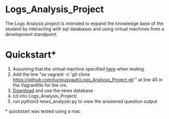 # Logs_Analysis_Project
The Logs Analysis project is intended to expand the knowledge base of the student by interacting with sql databases and using virtual machines from a development standpoint. 

# Quickstart\*
1. Assuming that the virtual machine specified [here](https://classroom.udacity.com/nanodegrees/nd004/parts/8d3e23e1-9ab6-47eb-b4f3-d5dc7ef27bf0/modules/bc51d967-cb21-46f4-90ea-caf73439dc59/lessons/5475ecd6-cfdb-4418-85a2-f2583074c08d/concepts/14c72fe3-e3fe-4959-9c4b-467cf5b7c3a0) when testing.
2. Add the line "su vagrant -c 'git clone https://github.com/luciousvault/Logs_Analysis_Project.git'" at line 45 in the Vagrantfile for the vm.
3. [Download](https://d17h27t6h515a5.cloudfront.net/topher/2016/August/57b5f748_newsdata/newsdata.zip) and use the news database
4. cd into Logs_Analysis_Project/
5. run python3 news_analyzer.py to view the answered question output

\* quickstart was tested using a mac
